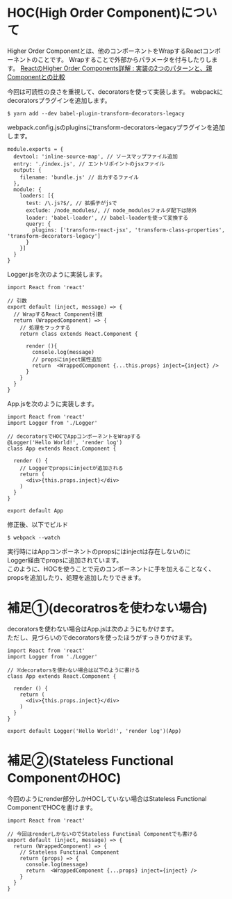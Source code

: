 # HOC(High Order Component)について
Higher Order Componentとは、他のコンポーネントをWrapするReactコンポーネントのことです。
Wrapすることで外部からパラメータを付与したりします。
[ReactのHigher Order Components詳解 : 実装の2つのパターンと、親Componentとの比較](http://postd.cc/react-higher-order-components-in-depth/)

今回は可読性の良さを重視して、decoratorsを使って実装します。
webpackにdecoratorsプラグインを追加します。

```
$ yarn add --dev babel-plugin-transform-decorators-legacy
```

webpack.config.jsのpluginsにtransform-decorators-legacyプラグインを追加します。  

```
module.exports = {
  devtool: 'inline-source-map', // ソースマップファイル追加 
  entry: './index.js', // エントリポイントのjsxファイル
  output: {
    filename: 'bundle.js' // 出力するファイル
  },
  module: {
    loaders: [{
      test: /\.js?$/, // 拡張子がjsで
      exclude: /node_modules/, // node_modulesフォルダ配下は除外
      loader: 'babel-loader', // babel-loaderを使って変換する
      query: {
        plugins: ['transform-react-jsx', 'transform-class-properties', 'transform-decorators-legacy'] 
      }
    }]
  }
}
```

Logger.jsを次のように実装します。

```
import React from 'react'

// 引数
export default (inject, message) => {
  // WrapするReact Component引数
  return (WrappedComponent) => {
    // 処理をフックする
    return class extends React.Component {

      render (){
        console.log(message)
        // propsにinject属性追加
        return  <WrappedComponent {...this.props} inject={inject} />
      }
    }
  }
}
```

App.jsを次のように実装します。

```
import React from 'react'
import Logger from './Logger'

// decoratorsでHOCでAppコンポーネントをWrapする
@Logger('Hello World!', 'render log')
class App extends React.Component {

  render () {
    // Loggerでpropsにinjectが追加される
    return (
      <div>{this.props.inject}</div>
    )
  }
}

export default App
```

修正後、以下でビルド

```
$ webpack --watch
```

実行時にはAppコンポーネントのpropsにはinjectは存在しないのに  
Logger経由でpropsに追加されています。  
このように、HOCを使うことで元のコンポーネントに手を加えることなく、propsを追加したり、処理を追加したりできます。  

# 補足①(decoratrosを使わない場合)
decoratorsを使わない場合はApp.jsは次のようにもかけます。  
ただし、見づらいのでdecoratorsを使ったほうがすっきりかけます。  

```
import React from 'react'
import Logger from './Logger'

// ※decoratorsを使わない場合は以下のように書ける
class App extends React.Component {

  render () {
    return (
      <div>{this.props.inject}</div>
    )
  }
}

export default Logger('Hello World!', 'render log')(App)
```

# 補足②(Stateless Functional ComponentのHOC)
今回のようにrender部分しかHOCしていない場合はStateless Functional ComponentでHOCを書けます。  

```
import React from 'react'

// 今回はrenderしかないのでStateless Functinal Componentでも書ける
export default (inject, message) => {
  return (WrappedComponent) => {
    // Stateless Functinal Component
    return (props) => {
      console.log(message)
      return  <WrappedComponent {...props} inject={inject} />
    }
  }
}
```